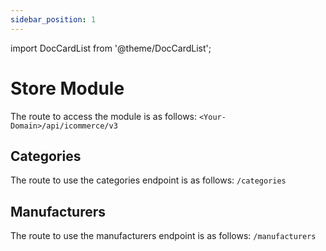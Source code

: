 ```yaml
---
sidebar_position: 1
---
```


import DocCardList from '@theme/DocCardList';

# Store Module

The route to access the module is as follows: `<Your-Domain>/api/icommerce/v3`

## Categories

The route to use the categories endpoint is as follows: `/categories`

## Manufacturers

The route to use the manufacturers endpoint is as follows: `/manufacturers`

<DocCardList />